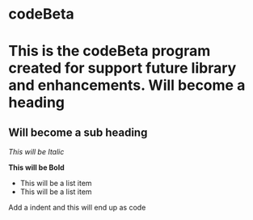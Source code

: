 # codeBeta
This is the codeBeta program created for support future library and enhancements.
Will become a heading
==============

Will become a sub heading
--------------

*This will be Italic*

**This will be Bold**

- This will be a list item
- This will be a list item
<java IO >
    Add a indent and this will end up as code
